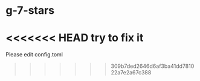 # g-7-stars
<<<<<<< HEAD
try to fix it
=======
Please edit config.toml
>>>>>>> 309b7ded2646d6af3ba41dd781022a7e2a67c388
